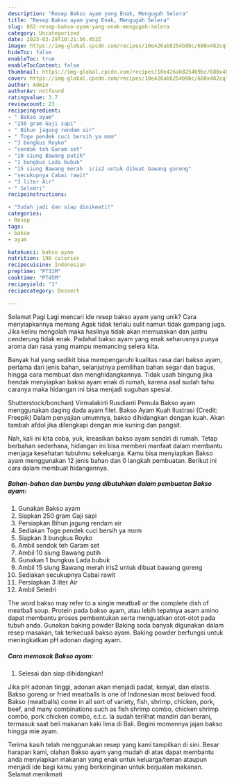 ```yaml
---
description: "Resep Bakso ayam yang Enak, Mengugah Selera"
title: "Resep Bakso ayam yang Enak, Mengugah Selera"
slug: 862-resep-bakso-ayam-yang-enak-mengugah-selera
category: Uncategorized
date: 2023-03-29T10:21:56.452Z
image: https://img-global.cpcdn.com/recipes/10e426ab8254b9bc/680x482cq70/bakso-ayam-foto-resep-utama.jpg
hideToc: false
enableToc: true
enableTocContent: false
thumbnail: https://img-global.cpcdn.com/recipes/10e426ab8254b9bc/680x482cq70/bakso-ayam-foto-resep-utama.jpg
cover: https://img-global.cpcdn.com/recipes/10e426ab8254b9bc/680x482cq70/bakso-ayam-foto-resep-utama.jpg
author: Admin
authorAv: notfound
ratingvalue: 3.7
reviewcount: 23
recipeingredient:
- " Bakso ayam"
- "250 gram Gaji sapi"
- " Bihun jagung rendam air"
- " Toge pendek cuci bersih ya mom"
- "3 bungkus Royko"
- "sendok teh Garam set"
- "10 siung Bawang putih"
- "1 bungkus Lada bubuk"
- "15 siung Bawang merah  iris2 untuk dibuat bawang goreng"
- "secukupnya Cabai rawit"
- "3 liter Air"
- " Seledri"
recipeinstructions:

- "Sudah jadi dan siap dinikmati!"
categories:
- Resep
tags:
- bakso
- ayam

katakunci: bakso ayam 
nutrition: 198 calories
recipecuisine: Indonesian
preptime: "PT31M"
cooktime: "PT45M"
recipeyield: "1"
recipecategory: Dessert

---
```



Selamat Pagi Lagi mencari ide resep bakso ayam yang unik? Cara menyiapkannya memang Agak tidak terlalu sulit namun tidak gampang juga. Jika keliru mengolah maka hasilnya tidak akan memuaskan dan justru cenderung tidak enak. Padahal bakso ayam yang enak seharusnya punya aroma dan rasa yang mampu memancing selera kita.


Banyak hal yang sedikit bisa mempengaruhi kualitas rasa dari bakso ayam, pertama dari jenis bahan, selanjutnya pemilihan bahan segar dan bagus, hingga cara membuat dan menghidangkannya. Tidak usah bingung jika hendak menyiapkan bakso ayam enak di rumah, karena asal sudah tahu caranya maka hidangan ini bisa menjadi suguhan spesial.

Shutterstock/bonchan) Virmalakirti Rusdianti Pemula Bakso ayam menggunakan daging dada ayam filet. Bakso Ayam Kuah Ilustrasi (Credit: Freepik) Dalam penyajian umumnya, bakso dihidangkan dengan kuah. Akan tambah afdol jika dilengkapi dengan mie kuning dan pangsit.


Nah, kali ini kita coba, yuk, kreasikan bakso ayam sendiri di rumah. Tetap berbahan sederhana, hidangan ini bisa memberi manfaat dalam membantu menjaga kesehatan tubuhmu sekeluarga. Kamu bisa menyiapkan Bakso ayam menggunakan 12 jenis bahan dan 0 langkah pembuatan. Berikut ini cara dalam membuat hidangannya.

<!--inarticleads1-->

##### Bahan-bahan dan bumbu yang dibutuhkan dalam pembuatan Bakso ayam:

1. Gunakan  Bakso ayam
1. Siapkan 250 gram Gaji sapi
1. Persiapkan  Bihun jagung rendam air
1. Sediakan  Toge pendek cuci bersih ya mom
1. Siapkan 3 bungkus Royko
1. Ambil sendok teh Garam set
1. Ambil 10 siung Bawang putih
1. Gunakan 1 bungkus Lada bubuk
1. Ambil 15 siung Bawang merah  iris2 untuk dibuat bawang goreng
1. Sediakan secukupnya Cabai rawit
1. Persiapkan 3 liter Air
1. Ambil  Seledri


The word bakso may refer to a single meatball or the complete dish of meatball soup. Protein pada bakso ayam, atau lebih tepatnya asam amino dapat membantu proses pembentukan serta menguatkan otot-otot pada tubuh anda. Gunakan baking powder Baking soda banyak digunakan dalam resep masakan, tak terkecuali bakso ayam. Baking powder berfungsi untuk meningkatkan pH adonan daging ayam. 

<!--inarticleads2-->

##### Cara memasak Bakso ayam:


1. Selesai dan siap dihidangkan!

Jika pH adonan tinggi, adonan akan menjadi padat, kenyal, dan elastis. Bakso goreng or fried meatballs is one of Indonesian most beloved food. Bakso (meatballs) come in all sort of variety, fish, shrimp, chicken, pork, beef, and many combinations such as fish shrimp combo, chicken shrimp combo, pork chicken combo, e.t.c. Ia sudah terlihat mandiri dan berani, termasuk saat beli makanan kaki lima di Bali. Begini momennya jajan bakso hingga mie ayam. 

Terima kasih telah menggunakan resep yang kami tampilkan di sini. Besar harapan kami, olahan Bakso ayam yang mudah di atas dapat membantu anda menyiapkan makanan yang enak untuk keluarga/teman ataupun menjadi ide bagi kamu yang berkeinginan untuk berjualan makanan. Selamat menikmati
